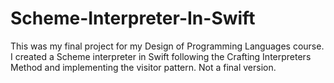 # Scheme-Interpreter-In-Swift
This was my final project for my Design of Programming Languages course. I created a Scheme interpreter in Swift following the Crafting Interpreters Method and implementing the visitor pattern.
Not a final version.
